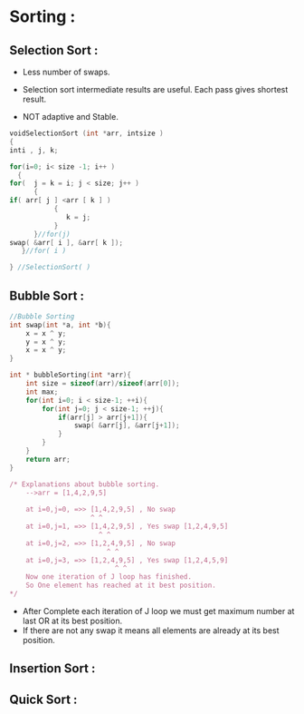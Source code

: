 # Sorting :





## Selection Sort :

* Less number of swaps.

* Selection sort intermediate results are useful. Each pass gives shortest result.

* NOT adaptive and Stable.

```c
voidSelectionSort (int *arr, intsize )
{
inti , j, k;

for(i=0; i< size -1; i++ )
  {
for(  j = k = i; j < size; j++ )
      {
if( arr[ j ] <arr [ k ] )
           {
              k = j;
           }     
      }//for(j)
swap( &arr[ i ], &arr[ k ]);
   }//for( i )

} //SelectionSort( )

```





## Bubble Sort :

```cpp
//Bubble Sorting
int swap(int *a, int *b){
    x = x ^ y;
    y = x ^ y;
    x = x ^ y;
}

int * bubbleSorting(int *arr){
    int size = sizeof(arr)/sizeof(arr[0]);
    int max;
    for(int i=0; i < size-1; ++i){   
        for(int j=0; j < size-1; ++j){
            if(arr[j] > arr[j+1]){
                swap( &arr[j], &arr[j+1]);
            }
        }
    }   
    return arr;
}


```

```ruby
/* Explanations about bubble sorting. 
	-->arr = [1,4,2,9,5]
	
	at i=0,j=0, =>> [1,4,2,9,5] , No swap
    				^ ^
	at i=0,j=1, =>> [1,4,2,9,5] , Yes swap [1,2,4,9,5] 
    				  ^ ^   				
	at i=0,j=2, =>> [1,2,4,9,5] , No swap 
    				    ^ ^   				
	at i=0,j=3, =>> [1,2,4,9,5] , Yes swap [1,2,4,5,9] 
       				      ^ ^   				
    Now one iteration of J loop has finished. 
    So One element has reached at it best position.
*/
```



* After Complete each iteration of J loop we must get maximum number at last OR at its best position.
* If there are not any swap it means all elements are already at its best position.



## Insertion Sort :







## Quick Sort :

